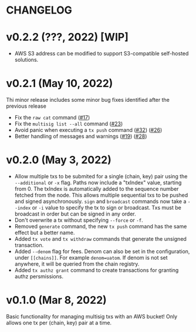 # CHANGELOG

# v0.2.2 (???, 2022) [WIP]

- AWS S3 address can be modified to support S3-compatible self-hosted solutions.

# v0.2.1 (May 10, 2022)

Thi minor release includes some minor bug fixes identified after the previous release

- Fix the `raw cat` command ([#17](https://github.com/informalsystems/multisig/issues/17))
- Fix the `multisig list --all` command ([#23](https://github.com/informalsystems/multisig/issues/23))
- Avoid panic when executing a `tx push` command ([#32](https://github.com/informalsystems/multisig/issues/32)) ([#26](https://github.com/informalsystems/multisig/issues/26))
- Better handling of messages and warnings ([#19](https://github.com/informalsystems/multisig/issues/19)) ([#28](https://github.com/informalsystems/multisig/issues/28))

# v0.2.0 (May 3, 2022)

- Allow multiple txs to be submited for a single (chain, key) pair using the
  `--additional` or `-x` flag. Paths now include a "txIndex" value, starting from 0.
The txIndex is automatically added to the sequence number fetched from the node.
This allows multiple sequential txs to be pushed and signed asynchronously.
`sign` and `broadcast` commands now take a `--index` or `-i` value to specify
the tx to sign or broadcast. Txs must be broadcast in order but can be signed in
any order.
- Don't overwrite a tx without specifying `--force` or `-f`.
- Removed `generate` command, the new `tx push` command has the same effect but a
  better name.
- Added `tx vote` and `tx withdraw` commands that generate the unsigned transaction.
- Added `--denom` flag for fees. Denom can also be set in the configuration,
  under `[[chains]]`. For example `denom=uatom`. If denom is not set anywhere,
  it will be queried from the chain registry.
- Added `tx authz grant` command to create transactions for granting authz persmissions.

# v0.1.0 (Mar 8, 2022)

Basic functionality for managing multisig txs with an AWS bucket!
Only allows one tx per (chain, key) pair at a time.
